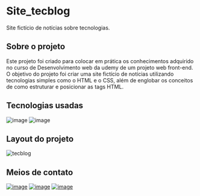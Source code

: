 # Site_tecblog

Site fictício de notícias sobre tecnologias.

## Sobre o projeto
Este projeto foi criado para colocar em prática os conhecimentos adquirido no curso de Desenvolvimento web
da udemy de um projeto web front-end. O objetivo do projeto foi criar uma site fictício de notícias
utilizando tecnologias simples como o HTML e o CSS, além de englobar os conceitos de como estruturar e posicionar as tags HTML.

## Tecnologias usadas
![image](https://img.shields.io/badge/HTML5-E34F26?style=for-the-badge&logo=html5&logoColor=white)
![image](https://img.shields.io/badge/CSS3-1572B6?style=for-the-badge&logo=css3&logoColor=white)

## Layout do projeto
![tecblog](https://user-images.githubusercontent.com/93053356/171489913-5510f02b-5520-4015-960f-20559c0e6878.PNG)

## Meios de contato
[![image](https://img.shields.io/badge/LinkedIn-0077B5?style=for-the-badge&logo=linkedin&logoColor=white)](https://www.linkedin.com/in/jardeylson-jacinto-769769156)
[![image](https://img.shields.io/badge/Instagram-E4405F?style=for-the-badge&logo=instagram&logoColor=white)](https://www.instagram.com/jardeylsonjacinto/)
[![image](https://img.shields.io/badge/Gmail-D14836?style=for-the-badge&logo=gmail&logoColor=white)](jardeylsong.m@gmail.com)

